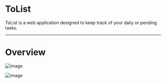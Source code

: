 # ToList

ToList is a web application designed to keep track of your daily or pending tasks.

-----------------------------------------------------------------------------------

# Overview


![image](https://user-images.githubusercontent.com/79620046/172979473-e63f9da4-6d3d-41bd-bbeb-eef5bd0b6bd6.png)



![image](https://user-images.githubusercontent.com/79620046/172979636-7c08aeb1-faa4-4199-ba37-f62f40fc4e2f.png)
